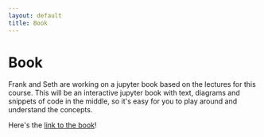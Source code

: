 ```yaml
---
layout: default
title: Book
---
```


# Book

Frank and Seth are working on a jupyter book based on the lectures for this course. This will be an interactive jupyter book with text, diagrams and snippets of code in the middle, so it's easy for you to play around and understand the concepts.

Here's the [link to the book](https://www.roboticsbook.org/)! 
